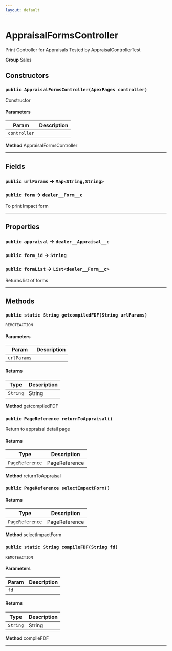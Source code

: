 ```yaml
---
layout: default
---
```

# AppraisalFormsController

Print Controller for Appraisals Tested by AppraisalControllerTest


**Group** Sales

## Constructors
### `public AppraisalFormsController(ApexPages controller)`

Constructor

#### Parameters

|Param|Description|
|---|---|
|`controller`||


**Method** AppraisalFormsController

---
## Fields

### `public urlParams` → `Map<String,String>`


### `public form` → `dealer__Form__c`


To print Impact form

---
## Properties

### `public appraisal` → `dealer__Appraisal__c`


### `public form_id` → `String`


### `public formList` → `List<dealer__Form__c>`


Returns list of forms

---
## Methods
### `public static String getcompiledFDF(String urlParams)`

`REMOTEACTION`
#### Parameters

|Param|Description|
|---|---|
|`urlParams`||

#### Returns

|Type|Description|
|---|---|
|`String`|String|


**Method** getcompiledFDF

### `public PageReference returnToAppraisal()`

Return to appraisal detail page

#### Returns

|Type|Description|
|---|---|
|`PageReference`|PageReference|


**Method** returnToAppraisal

### `public PageReference selectImpactForm()`
#### Returns

|Type|Description|
|---|---|
|`PageReference`|PageReference|


**Method** selectImpactForm

### `public static String compileFDF(String fd)`

`REMOTEACTION`
#### Parameters

|Param|Description|
|---|---|
|`fd`||

#### Returns

|Type|Description|
|---|---|
|`String`|String|


**Method** compileFDF

---

